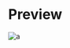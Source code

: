 # Preview 
![a](https://github.com/Eazvy/UILibs/blob/main/Librarys/RbxIMGUI2/CbyTtR7-289024873-1024x305.png?raw=true)
